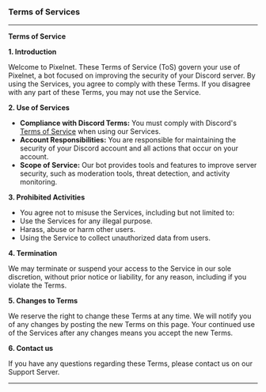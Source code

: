 ### Terms of Services

---

**Terms of Service**

**1. Introduction**

Welcome to Pixelnet. These Terms of Service (ToS) govern your use of Pixelnet, a bot focused on improving the security of your Discord server. By using the Services, you agree to comply with these Terms. If you disagree with any part of these Terms, you may not use the Service.

**2. Use of Services**

- **Compliance with Discord Terms:** You must comply with Discord's [Terms of Service](https://discord.com/terms) when using our Services.
- **Account Responsibilities:** You are responsible for maintaining the security of your Discord account and all actions that occur on your account.
- **Scope of Service:** Our bot provides tools and features to improve server security, such as moderation tools, threat detection, and activity monitoring.

**3. Prohibited Activities**

- You agree not to misuse the Services, including but not limited to:
 - Use the Services for any illegal purpose.
 - Harass, abuse or harm other users.
 - Using the Service to collect unauthorized data from users.

**4. Termination**

We may terminate or suspend your access to the Service in our sole discretion, without prior notice or liability, for any reason, including if you violate the Terms.

**5. Changes to Terms**

We reserve the right to change these Terms at any time. We will notify you of any changes by posting the new Terms on this page. Your continued use of the Services after any changes means you accept the new Terms.

**6. Contact us**

If you have any questions regarding these Terms, please contact us on our Support Server.

---
